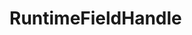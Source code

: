 #  RuntimeFieldHandle

<api-schema openapi-path="../../../api-specs/swagger-otr-api.json" name="RuntimeFieldHandle"/>